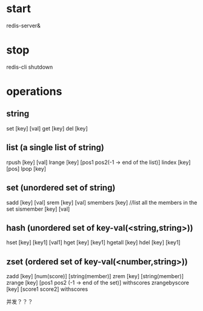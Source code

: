 # start
redis-server&
# stop
redis-cli shutdown
 
# operations
## string
set [key] [val]
get [key]
del [key]

## list (a single list of string)
rpush [key] [val]
lrange [key] [pos1 pos2(-1 -> end of the list)]
lindex [key] [pos]
lpop [key]

## set (unordered set of string)
sadd [key] [val]
srem [key] [val]
smembers [key] //list all the members in the set
sismember [key] [val]

## hash (unordered set of key-val(<string,string>))
hset [key] [key1] [val1]
hget [key] [key1]
hgetall [key]
hdel [key] [key1]

## zset (ordered set of key-val(<number,string>))
zadd [key] [num(score)] [string(member)]
zrem [key] [string(member)]
zrange [key] [pos1 pos2 (-1 -> end of the set)] withscores
zrangebyscore [key] [score1 score2] withscores

并发？？？